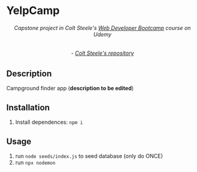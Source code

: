 # YelpCamp
 ###### <div align="center">Capstone project in Colt Steele's [Web Developer Bootcamp](https://www.udemy.com/course/the-web-developer-bootcamp/) course on Udemy</div>
 ###### <div align="center">- [Colt Steele's repository](https://github.com/Colt/YelpCamp)
</div>


## Description

Campground finder app
(**description to be edited**)

## Installation

1. Install dependences: `npm i`

## Usage

1. run `node seeds/index.js` to seed database (only do ONCE)
2. run `npx nodemon`